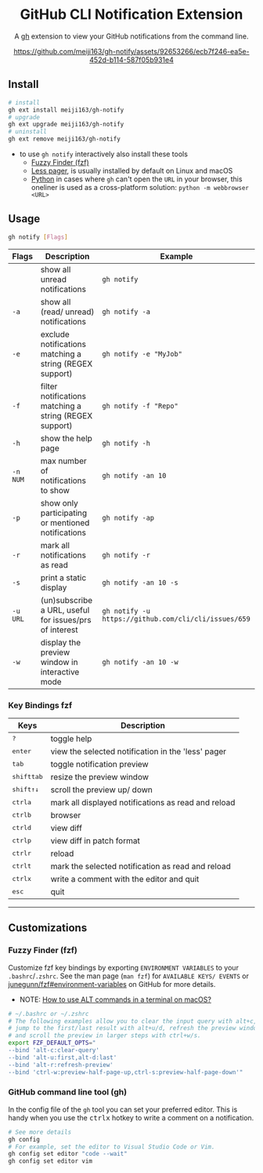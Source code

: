 <div align="center">

# GitHub CLI Notification Extension
A [gh](https://github.com/cli/cli) extension to view your GitHub notifications from the command line.

https://github.com/meiji163/gh-notify/assets/92653266/ecb7f246-ea5e-452d-b114-587f05b931e4

 </div>

## Install

```sh
# install
gh ext install meiji163/gh-notify
# upgrade
gh ext upgrade meiji163/gh-notify
# uninstall
gh ext remove meiji163/gh-notify
```

- to use `gh notify` interactively also install these tools
  - [Fuzzy Finder (fzf)](https://github.com/junegunn/fzf#installation)
  - [Less pager](http://greenwoodsoftware.com/less/download.html), is usually installed by
    default on Linux and macOS
  - [Python](https://www.python.org/) in cases where `gh` can't open the `URL` in your
    browser, this oneliner is used as a cross-platform solution: `python -m webbrowser
    <URL>`

## Usage

```sh
gh notify [Flags]
```

| Flags    | Description                                             | Example                                              |
| -------- | ------------------------------------------------------- | ---------------------------------------------------- |
| <none>   | show all unread notifications                           | `gh notify`                                          |
| `-a`     | show all (read/ unread) notifications                   | `gh notify -a`                                       |
| `-e`     | exclude notifications matching a string (REGEX support) | `gh notify -e "MyJob"`                               |
| `-f`     | filter notifications matching a string (REGEX support)  | `gh notify -f "Repo"`                                |
| `-h`     | show the help page                                      | `gh notify -h`                                       |
| `-n NUM` | max number of notifications to show                     | `gh notify -an 10`                                   |
| `-p`     | show only participating or mentioned notifications      | `gh notify -ap`                                      |
| `-r`     | mark all notifications as read                          | `gh notify -r`                                       |
| `-s`     | print a static display                                  | `gh notify -an 10 -s`                                |
| `-u URL` | (un)subscribe a URL, useful for issues/prs of interest  | `gh notify -u https://github.com/cli/cli/issues/659` |
| `-w`     | display the preview window in interactive mode          | `gh notify -an 10 -w`                                |

### Key Bindings fzf

| Keys                           | Description                                         |
| ------------------------------ | --------------------------------------------------- |
| <kbd>?</kbd>                   | toggle help                                         |
| <kbd>enter</kbd>               | view the selected notification in the 'less' pager  |
| <kbd>tab</kbd>                 | toggle notification preview                         |
| <kbd>shift</kbd><kbd>tab</kbd> | resize the preview window                           |
| <kbd>shift</kbd><kbd>↑↓</kbd>  | scroll the preview up/ down                         |
| <kbd>ctrl</kbd><kbd>a</kbd>    | mark all displayed notifications as read and reload |
| <kbd>ctrl</kbd><kbd>b</kbd>    | browser                                             |
| <kbd>ctrl</kbd><kbd>d</kbd>    | view diff                                           |
| <kbd>ctrl</kbd><kbd>p</kbd>    | view diff in patch format                           |
| <kbd>ctrl</kbd><kbd>r</kbd>    | reload                                              |
| <kbd>ctrl</kbd><kbd>t</kbd>    | mark the selected notification as read and reload   |
| <kbd>ctrl</kbd><kbd>x</kbd>    | write a comment with the editor and quit            |
| <kbd>esc</kbd>                 | quit                                                |

---
## Customizations

### Fuzzy Finder (fzf)
Customize fzf key bindings by exporting `ENVIRONMENT VARIABLES` to your `.bashrc`/`.zshrc`. See the man page (`man fzf`) for `AVAILABLE KEYS/ EVENTS` or [junegunn/fzf#environment-variables](https://github.com/junegunn/fzf#environment-variables) on GitHub for more details.

- NOTE: [How to use ALT commands in a terminal on macOS?](https://superuser.com/questions/496090/how-to-use-alt-commands-in-a-terminal-on-os-x)

```sh
# ~/.bashrc or ~/.zshrc
# The following examples allow you to clear the input query with alt+c,
# jump to the first/last result with alt+u/d, refresh the preview window with alt+r
# and scroll the preview in larger steps with ctrl+w/s.
export FZF_DEFAULT_OPTS="
--bind 'alt-c:clear-query'
--bind 'alt-u:first,alt-d:last'
--bind 'alt-r:refresh-preview'
--bind 'ctrl-w:preview-half-page-up,ctrl-s:preview-half-page-down'"
```

### GitHub command line tool (gh)
In the config file of the `gh` tool you can set your preferred editor. This is handy when you use the <kbd>ctrl</kbd><kbd>x</kbd> hotkey to write a comment on a notification.

```sh
# See more details
gh config
# For example, set the editor to Visual Studio Code or Vim.
gh config set editor "code --wait"
gh config set editor vim
```
